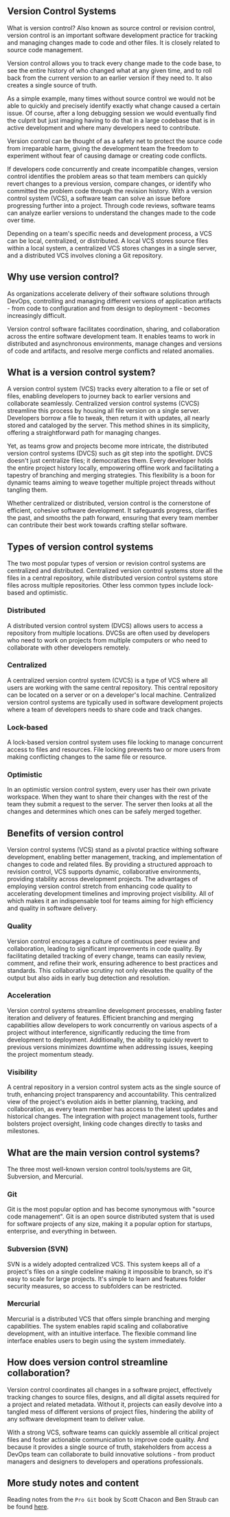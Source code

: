 ## Version Control Systems

What is version control? Also known as source control or revision control, version control is an important software development practice for tracking and managing changes made to code and other files. It is closely related to source code management.

Version control allows you to track every change made to the code base, to see the entire history of who changed what at any given time, and to roll back from the current version to an earlier version if they need to. It also creates a single source of truth.

As a simple example, many times without source control we would not be able to quickly and precisely identify exactly what change caused a certain issue. Of course, after a long debugging session we would eventually find the culprit but just imaging having to do that in a large codebase that is in active development and where many developers need to contribute.

Version control can be thought of as a safety net to protect the source code from irreparable harm, giving the development team the freedom to experiment without fear of causing damage or creating code conflicts.

If developers code concurrently and create incompatible changes, version control identifies the problem areas so that team members can quickly revert changes to a previous version, compare changes, or identify who committed the problem code through the revision history. With a version control system (VCS), a software team can solve an issue before progressing further into a project. Through code reviews, software teams can analyze earlier versions to understand the changes made to the code over time.

Depending on a team's specific needs and development process, a VCS can be local, centralized, or distributed. A local VCS stores source files within a local system, a centralized VCS stores changes in a single server, and a distributed VCS involves cloning a Git repository.

## Why use version control?

As organizations accelerate delivery of their software solutions through DevOps, controlling and managing different versions of application artifacts - from code to configuration and from design to deployment - becomes increasingly difficult.

Version control software facilitates coordination, sharing, and collaboration across the entire software development team. It enables teams to work in distributed and asynchronous environments, manage changes and versions of code and artifacts, and resolve merge conflicts and related anomalies.

## What is a version control system?

A version control system (VCS) tracks every alteration to a file or set of files, enabling developers to journey back to earlier versions and collaborate seamlessly. Centralized version control systems (CVCS) streamline this process by housing all file version on a single server. Developers borrow a file to tweak, then return it with updates, all nearly stored and cataloged by the server. This method shines in its simplicity, offering a straightforward path for managing changes.

Yet, as teams grow and projects become more intricate, the distributed version control systems (DVCS) such as git step into the spotlight. DVCS doesn't just centralize files; it democratizes them. Every developer holds the entire project history locally, empowering offline work and facilitating a tapestry of branching and merging strategies. This flexibility is a boon for dynamic teams aiming to weave together multiple project threads without tangling them.

Whether centralized or distributed, version control is the cornerstone of efficient, cohesive software development. It safeguards progress, clarifies the past, and smooths the path forward, ensuring that every team member can contribute their best work towards crafting stellar software.

## Types of version control systems

The two most popular types of version or revision control systems are centralized and distributed. Centralized version control systems store all the files in a central repository, while distributed version control systems store files across multiple repositories. Other less common types include lock-based and optimistic.

### Distributed

A distributed version control system (DVCS) allows users to access a repository from multiple locations. DVCSs are often used by developers who need to work on projects from multiple computers or who need to collaborate with other developers remotely.

### Centralized

A centralized version control system (CVCS) is a type of VCS where all users are working with the same central repository. This central repository can be located on a server or on a developer's local machine. Centralized version control systems are typically used in software development projects where a team of developers needs to share code and track changes.

### Lock-based

A lock-based version control system uses file locking to manage concurrent access to files and resources. File locking prevents two or more users from making conflicting changes to the same file or resource.

### Optimistic

In an optimistic version control system, every user has their own private workspace. When they want to share their changes with the rest of the team they submit a request to the server. The server then looks at all the changes and determines which ones can be safely merged together.

## Benefits of version control

Version control systems (VCS) stand as a pivotal practice withing software development, enabling better management, tracking, and implementation of changes to code and related files. By providing a structured approach to revision control, VCS supports dynamic, collaborative environments, providing stability across development projects. The advantages of employing version control stretch from enhancing code quality to accelerating development timelines and improving project visibility. All of which makes it an indispensable tool for teams aiming for high efficiency and quality in software delivery.

### Quality

Version control encourages a culture of continuous peer review and collaboration, leading to significant improvements in code quality. By facilitating detailed tracking of every change, teams can easily review, comment, and refine their work, ensuring adherence to best practices and standards. This collaborative scrutiny not only elevates the quality of the output but also aids in early bug detection and resolution.

### Acceleration

Version control systems streamline development processes, enabling faster iteration and delivery of features. Efficient branching and merging capabilities allow developers to work concurrently on various aspects of a project without interference, significantly reducing the time from development to deployment. Additionally, the ability to quickly revert to previous versions minimizes downtime when addressing issues, keeping the project momentum steady.

### Visibility

A central repository in a version control system acts as the single source of truth, enhancing project transparency and accountability. This centralized view of the project's evolution aids in better planning, tracking, and collaboration, as every team member has access to the latest updates and historical changes. The integration with project management tools, further bolsters project oversight, linking code changes directly to tasks and milestones.

## What are the main version control systems?

The three most well-known version control tools/systems are Git, Subversion, and Mercurial.

### Git

Git is the most popular option and has become synonymous with "source code management". Git is an open source distributed system that is used for software projects of any size, making it a popular option for startups, enterprise, and everything in between.

### Subversion (SVN)

SVN is a widely adopted centralized VCS. This system keeps all of a project's files on a single codeline making it impossible to branch, so it's easy to scale for large projects. It's simple to learn and features folder security measures, so access to subfolders can be restricted.

### Mercurial

Mercurial is a distributed VCS that offers simple branching and merging capabilities. The system enables rapid scaling and collaborative development, with an intuitive interface. The flexible command line interface enables users to begin using the system immediately.

## How does version control streamline collaboration?

Version control coordinates all changes in a software project, effectively tracking changes to source files, designs, and all digital assets required for a project and related metadata. Without it, projects can easily devolve into a tangled mess of different versions of project files, hindering the ability of any software development team to deliver value.

With a strong VCS, software teams can quickly assemble all critical project files and foster actionable communication to improve code quality. And because it provides a single source of truth, stakeholders from access a DevOps team can collaborate to build innovative solutions - from product managers and designers to developers and operations professionals.

## More study notes and content

Reading notes from the `Pro Git` book by Scott Chacon and Ben Straub can be found [here](./Pro_Git_Book/).
